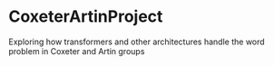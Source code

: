 # CoxeterArtinProject
Exploring how transformers and other architectures handle the word problem in Coxeter and Artin groups
